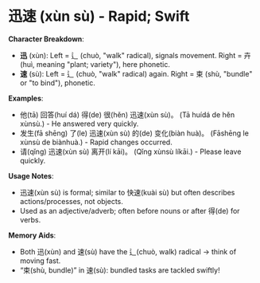# **迅速 (xùn sù) - Rapid; Swift**

**Character Breakdown**:  
- **迅** (xùn): Left = 辶 (chuò, "walk" radical), signals movement. Right = 卉 (huì, meaning "plant; variety"), here phonetic.  
- **速** (sù): Left = 辶 (chuò, "walk" radical) again. Right = 束 (shù, "bundle" or "to bind"), phonetic.

**Examples**:  
- 他(tā) 回答(huí dá) 得(de) 很(hěn) 迅速(xùn sù)。 (Tā huídá de hěn xùnsù.) - He answered very quickly.  
- 发生(fā shēng) 了(le) 迅速(xùn sù) 的(de) 变化(biàn huà)。 (Fāshēng le xùnsù de biànhuà.) - Rapid changes occurred.  
- 请(qǐng) 迅速(xùn sù) 离开(lí kāi)。 (Qǐng xùnsù líkāi.) - Please leave quickly.

**Usage Notes**:  
- 迅速(xùn sù) is formal; similar to 快速(kuài sù) but often describes actions/processes, not objects.  
- Used as an adjective/adverb; often before nouns or after 得(de) for verbs.

**Memory Aids**:  
- Both 迅(xùn) and 速(sù) have the 辶(chuò, walk) radical → think of moving fast.  
- “束(shù, bundle)” in 速(sù): bundled tasks are tackled swiftly!
